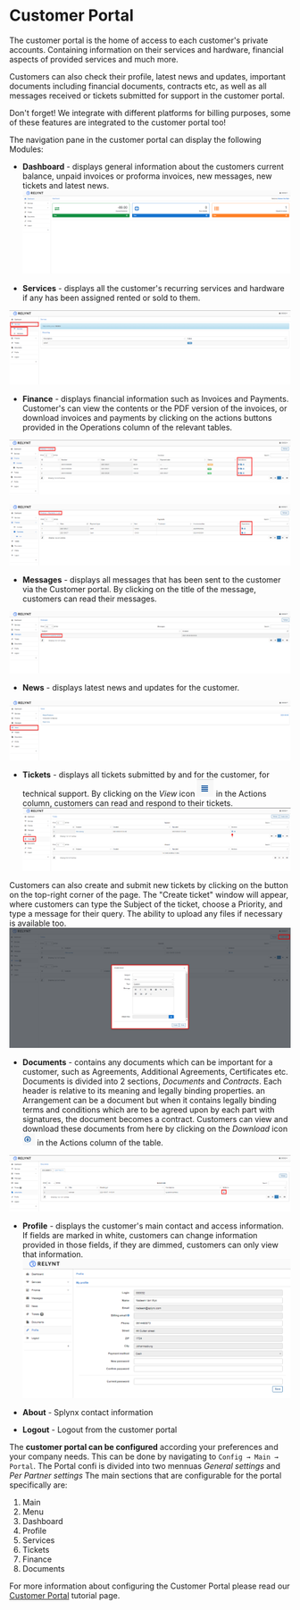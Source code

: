 Customer Portal
==========

The customer portal is the home of access to each customer's private accounts. Containing information on their services and hardware, financial aspects of provided services and much more.

Customers can also check their profile, latest news and updates, important documents including financial documents, contracts etc, as well as all messages received or tickets submitted for support in the customer portal.

Don't forget! We integrate with different platforms for billing purposes, some of these features are integrated to the customer portal too!

The navigation pane in the customer portal can display the following Modules:

* **Dashboard** -  displays general information about the customers current balance, unpaid invoices or proforma invoices, new messages, new tickets and latest news.
![Dashboard](dashboard.png)


* **Services** - displays all the customer's recurring services and hardware if any has been assigned rented or sold to them.

![Services](services.png)


* **Finance** - displays financial information such as Invoices and Payments. Customer's can view the contents or the PDF version of the invoices, or download invoices and payments by clicking on the actions buttons provided in the Operations column of the relevant tables.

![Invoices](Invoices.png)

![Payments](payments.png)


* **Messages** - displays all messages that has been sent to the customer via the Customer portal.
By clicking on the title of the message, customers can read their messages.

![Messages](messages.png)


* **News** - displays latest news and updates for the customer.

![News](news.png)


* **Tickets** - displays all tickets submitted by and for the customer, for technical support. By clicking on the *View* icon <icon class="image-icon">![ViewIcon1](view_icon1.png)</icon> in the Actions column, customers can read  and respond to their tickets.
![Tickets](tickets.png)


Customers can also create and submit new tickets by clicking on the button on the top-right corner of the page. The "Create ticket" window will appear, where customers can type the Subject of the ticket, choose a Priority, and type a message for their query. The ability to upload any files if necessary is available too.
![CreateTicket](create_ticket.png)


* **Documents** - contains any documents which can be important for a customer, such as Agreements, Additional Agreements, Certificates etc. Documents is divided into 2 sections, *Documents* and *Contracts*. Each header is relative to its meaning and legally binding properties. an Arrangement can be a document but when it contains legally binding terms and conditions which are to be agreed upon by each part with signatures, the document becomes a contract.
 Customers can view and download these documents from here by clicking on the *Download* icon <icon class="image-icon">![DownloadIcon](download_icon.png)</icon> in the Actions column of the table.

![Documens](documents.png)


* **Profile** - displays the customer's main contact and access information.  If fields are marked in white, customers can change information provided in those fields, if they are dimmed, customers can only view that information.
![Profile](profile.png)

* **About** - Splynx contact information
* **Logout** - Logout from the customer portal

The **customer portal can be configured** according your preferences and your company needs. This can be done by navigating to `Config → Main → Portal`. The Portal confi is divided into two mennuas *General settings* and *Per Partner settings* The main sections that are configurable for the portal specifically are:

1. Main
2. Menu
3. Dashboard
4. Profile
5. Services
6. Tickets
7. Finance
8. Documents


For more information about configuring the Customer Portal please read our [Customer Portal](configuration/main_configuration/portal/portal.md) tutorial page.
